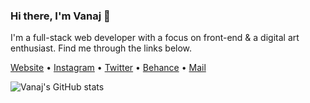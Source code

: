 ### Hi there, I'm Vanaj 👋
I'm a full-stack web developer with a focus on front-end & a digital art enthusiast. Find me through the links below.

[Website](https://www.vanajmoorthy.com) •
[Instagram](https://www.instagram.com/vanajmoorthy/) •
[Twitter](https://twitter.com/vanajmoorthy) •
[Behance](https://www.behance.net/vanajmoorthy) •
[Mail](mailto:vanajmoorthy@gmail.com)


![Vanaj's GitHub stats](https://github-readme-stats.vercel.app/api?username=vanajmoorthy&show_icons=true&theme=radical)
